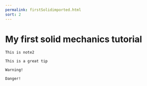 ```yaml
---
permalink: firstSolidimported.html
sort: 2
---
```


# My first solid mechanics tutorial


```note
This is note2
```

```tip
This is a great tip
```


```warning
Warning!
```

```danger
Danger!
```
